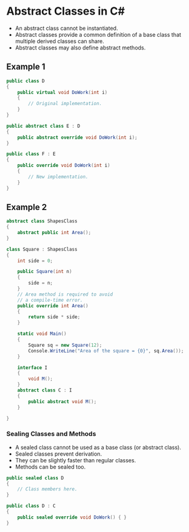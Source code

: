 # Abstract Classes in C#

* An abstract class cannot be instantiated.
* Abstract classes provide a common definition of a base class that multiple derived classes can share.
* Abstract classes may also define abstract methods.

## Example 1

```cs
public class D
{
    public virtual void DoWork(int i)
    {
        // Original implementation.
    }
}

public abstract class E : D
{
    public abstract override void DoWork(int i);
}

public class F : E
{
    public override void DoWork(int i)
    {
        // New implementation.
    }
}
```

## Example 2
```cs
abstract class ShapesClass
{
    abstract public int Area();
}

class Square : ShapesClass
{
    int side = 0;

    public Square(int n)
    {
        side = n;
    }
    // Area method is required to avoid
    // a compile-time error.
    public override int Area()
    {
        return side * side;
    }

    static void Main() 
    {
        Square sq = new Square(12);
        Console.WriteLine("Area of the square = {0}", sq.Area());
    }

    interface I
    {
        void M();
    }
    abstract class C : I
    {
        public abstract void M();
    }

}
```

### Sealing Classes and Methods
* A sealed class cannot be used as a base class (or abstract class).
* Sealed classes prevent derivation. 
* They can be slightly faster than regular classes.
* Methods can be sealed too.

```cs
public sealed class D
{
    // Class members here.
}
```

```cs
public class D : C
{
    public sealed override void DoWork() { }
}
```
